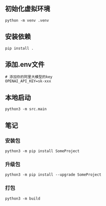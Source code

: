 ## 初始化虚拟环境
`python -m venv .venv`

## 安装依赖
`pip install .`

## 添加.env文件
```
# 添加你的阿里大模型的key
OPENAI_API_KEY=sk-xxx
```


## 本地启动
`python3 -m src.main`


## 笔记
### 安装包
`python3 -m pip install SomeProject`
### 升级包
`python3 -m pip install --upgrade SomeProject`
### 打包
`python3 -m build`